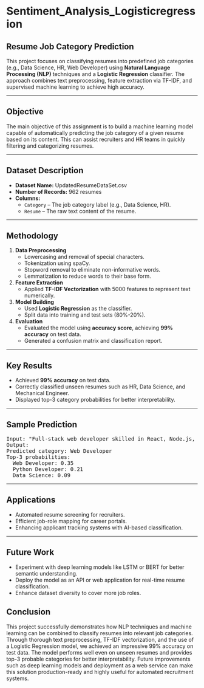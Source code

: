 # Sentiment_Analysis_Logisticregression

<h2>Resume Job Category Prediction</h2>

<p>This project focuses on classifying resumes into predefined job categories (e.g., Data Science, HR, Web Developer) using <b>Natural Language Processing (NLP)</b> techniques and a <b>Logistic Regression</b> classifier. The approach combines text preprocessing, feature extraction via TF-IDF, and supervised machine learning to achieve high accuracy.</p>

<hr>

<h2>Objective</h2>
<p>The main objective of this assignment is to build a machine learning model capable of automatically predicting the job category of a given resume based on its content. This can assist recruiters and HR teams in quickly filtering and categorizing resumes.</p>

<hr>

<h2>Dataset Description</h2>
<ul>
  <li><b>Dataset Name:</b> UpdatedResumeDataSet.csv</li>
  <li><b>Number of Records:</b> 962 resumes</li>
  <li><b>Columns:</b>
    <ul>
      <li><code>Category</code> – The job category label (e.g., Data Science, HR).</li>
      <li><code>Resume</code> – The raw text content of the resume.</li>
    </ul>
  </li>
</ul>

<hr>

<h2>Methodology</h2>
<ol>
  <li><b>Data Preprocessing</b>
    <ul>
      <li>Lowercasing and removal of special characters.</li>
      <li>Tokenization using spaCy.</li>
      <li>Stopword removal to eliminate non-informative words.</li>
      <li>Lemmatization to reduce words to their base form.</li>
    </ul>
  </li>
  <li><b>Feature Extraction</b>
    <ul>
      <li>Applied <b>TF-IDF Vectorization</b> with 5000 features to represent text numerically.</li>
    </ul>
  </li>
  <li><b>Model Building</b>
    <ul>
      <li>Used <b>Logistic Regression</b> as the classifier.</li>
      <li>Split data into training and test sets (80%-20%).</li>
    </ul>
  </li>
  <li><b>Evaluation</b>
    <ul>
      <li>Evaluated the model using <b>accuracy score</b>, achieving <b>99% accuracy</b> on test data.</li>
      <li>Generated a confusion matrix and classification report.</li>
    </ul>
  </li>
</ol>

<hr>

<h2>Key Results</h2>
<ul>
  <li>Achieved <b>99% accuracy</b> on test data.</li>
  <li>Correctly classified unseen resumes such as HR, Data Science, and Mechanical Engineer.</li>
  <li>Displayed top-3 category probabilities for better interpretability.</li>
</ul>

<hr>

<h2>Sample Prediction</h2>
<pre>
Input: "Full-stack web developer skilled in React, Node.js, MongoDB, and CI/CD."
Output:
Predicted category: Web Developer
Top-3 probabilities:
  Web Developer: 0.35
  Python Developer: 0.21
  Data Science: 0.09
</pre>

<hr>

<h2>Applications</h2>
<ul>
  <li>Automated resume screening for recruiters.</li>
  <li>Efficient job-role mapping for career portals.</li>
  <li>Enhancing applicant tracking systems with AI-based classification.</li>
</ul>

<hr>

<h2>Future Work</h2>
<ul>
  <li>Experiment with deep learning models like LSTM or BERT for better semantic understanding.</li>
  <li>Deploy the model as an API or web application for real-time resume classification.</li>
  <li>Enhance dataset diversity to cover more job roles.</li>
</ul>

<h2>Conclusion</h2>
<p>
This project successfully demonstrates how NLP techniques and machine learning can be combined to classify resumes into relevant job categories. 
Through thorough text preprocessing, TF-IDF vectorization, and the use of a Logistic Regression model, we achieved an impressive 99% accuracy on test data. 
The model performs well even on unseen resumes and provides top-3 probable categories for better interpretability. 
Future improvements such as deep learning models and deployment as a web service can make this solution production-ready and highly useful for automated recruitment systems.
</p>
